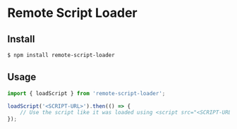 # Remote Script Loader

## Install
```sh
$ npm install remote-script-loader
```

## Usage
```javascript
import { loadScript } from 'remote-script-loader';

loadScript('<SCRIPT-URL>').then(() => {
    // Use the script like it was loaded using <script src="<SCRIPT-URL>"></script>
});
```

